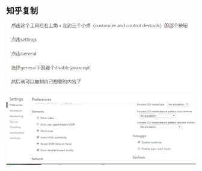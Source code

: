 ## 知乎复制



![知乎不能复制](../images/posts/picture/%E7%9F%A5%E4%B9%8E%E4%B8%8D%E8%83%BD%E5%A4%8D%E5%88%B6.png)











![知乎能复制](../images/posts/picture/%E7%9F%A5%E4%B9%8E%E8%83%BD%E5%A4%8D%E5%88%B6.png)